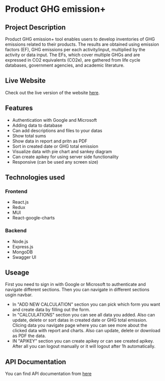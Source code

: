 # Product GHG emission+

## Project Description

Product GHG emission+ tool enables users to develop inventories of GHG emissions related to their products. The results are obtained using emission factors (EF), GHG emissions per each activity/input, multiplied by the activity or data input. The EFs, which cover multiple GHGs and are expressed in CO2 equivalents (CO2e), are gathered from life cycle databases, government agencies, and academic literature.

## Live Website

Check out the live version of the website [here](https://lca-tool.link).

## Features

- Authentication with Google and Microsoft
- Adding data to database
- Can add descriptions and files to your datas
- Show total sums
- Show data in report and pritn as PDF
- Sort in created date or GHG total emission
- Visualize data with pie chart and sankey diagram
- Can create apikey for using server side functionality
- Responsive (can be used any screen size)

## Technologies used

### Frontend

- React.js
- Redux
- MUI
- React-google-charts

### Backend

- Node.js
- Express.js
- MongoDB
- Swagger UI

## Useage

First you need to sign in with Google or Microsoft to authenticate and navigate different sections. Then you can navigate in different sections usgin navbar. 
- In "ADD NEW CALCULATION" section you can pick which form you want and create data by filling out the form.
- In "CALCULATIONS" section you can see all data you added. Also can update, delete or sort datas in created date or GHG total emission. Clicing data you navigate page where you can see more about the clicked data with report and charts. Also can update, delete or download as PDF the data.
- IN "APIKEY" section you can create apikey or can see created apikey.
After all you can logout manually or it will logout after 1h automatically.

## API Documentation

You can find API documentation from [here](https://lca-tool.link/api-docs/)